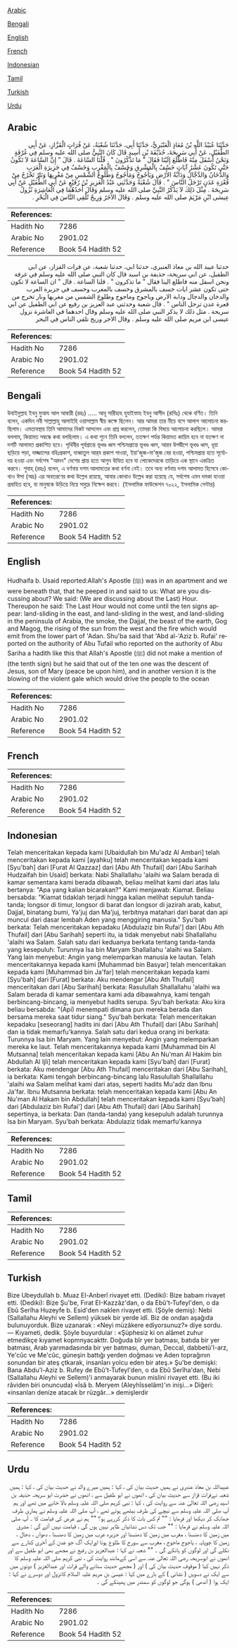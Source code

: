 [Arabic](#arabic)

[Bengali](#bengali)

[English](#english)

[French](#french)

[Indonesian](#indonesian)

[Tamil](#tamil)

[Turkish](#turkish)

[Urdu](#urdu)

## Arabic


<div dir="rtl" lang="ar" style={{fontSize:'larger',backgroundColor:'#f8f9fa',padding:20}}>
حَدَّثَنَا عُبَيْدُ اللَّهِ بْنُ مُعَاذٍ الْعَنْبَرِيُّ، حَدَّثَنَا أَبِي، حَدَّثَنَا شُعْبَةُ، عَنْ فُرَاتٍ الْقَزَّازِ، عَنْ أَبِي الطُّفَيْلِ، عَنْ أَبِي سَرِيحَةَ، حُذَيْفَةَ بْنِ أَسِيدٍ قَالَ كَانَ النَّبِيُّ صلى الله عليه وسلم فِي غُرْفَةٍ وَنَحْنُ أَسْفَلَ مِنْهُ فَاطَّلَعَ إِلَيْنَا فَقَالَ ‏"‏ مَا تَذْكُرُونَ ‏"‏ ‏.‏ قُلْنَا السَّاعَةَ ‏.‏ قَالَ ‏"‏ إِنَّ السَّاعَةَ لاَ تَكُونُ حَتَّى تَكُونَ عَشْرُ آيَاتٍ خَسْفٌ بِالْمَشْرِقِ وَخَسْفٌ بِالْمَغْرِبِ وَخَسْفٌ فِي جَزِيرَةِ الْعَرَبِ وَالدُّخَانُ وَالدَّجَّالُ وَدَابَّةُ الأَرْضِ وَيَأْجُوجُ وَمَأْجُوجُ وَطُلُوعُ الشَّمْسِ مِنْ مَغْرِبِهَا وَنَارٌ تَخْرُجُ مِنْ قُعْرَةِ عَدَنٍ تَرْحَلُ النَّاسَ ‏"‏ ‏.‏ قَالَ شُعْبَةُ وَحَدَّثَنِي عَبْدُ الْعَزِيزِ بْنُ رُفَيْعٍ عَنْ أَبِي الطُّفَيْلِ عَنْ أَبِي سَرِيحَةَ ‏.‏ مِثْلَ ذَلِكَ لاَ يَذْكُرُ النَّبِيَّ صلى الله عليه وسلم وَقَالَ أَحَدُهُمَا فِي الْعَاشِرَةِ نُزُولُ عِيسَى ابْنِ مَرْيَمَ صلى الله عليه وسلم ‏.‏ وَقَالَ الآخَرُ وَرِيحٌ تُلْقِي النَّاسَ فِي الْبَحْرِ ‏.‏
</div>
<div style={{backgroundColor:'#f8f9fa',padding:20, marginBottom: 10}}><table> <thead> <tr> <th>References:</th> <th></th> </tr> </thead> <tbody><tr><td>Hadith No</td><td>7286</td></tr><tr><td>Arabic No</td><td>2901.02</td></tr><tr><td>Reference</td><td>Book 54 Hadith 52</td></tr></tbody></table></div>


<div dir="rtl" lang="ar" style={{fontSize:'larger',backgroundColor:'#f8f9fa',padding:20}}>
حدثنا عبيد الله بن معاذ العنبري، حدثنا ابي، حدثنا شعبة، عن فرات القزاز، عن ابي الطفيل، عن ابي سريحة، حذيفة بن اسيد قال كان النبي صلى الله عليه وسلم في غرفة ونحن اسفل منه فاطلع الينا فقال " ما تذكرون " . قلنا الساعة . قال " ان الساعة لا تكون حتى تكون عشر ايات خسف بالمشرق وخسف بالمغرب وخسف في جزيرة العرب والدخان والدجال ودابة الارض وياجوج وماجوج وطلوع الشمس من مغربها ونار تخرج من قعرة عدن ترحل الناس " . قال شعبة وحدثني عبد العزيز بن رفيع عن ابي الطفيل عن ابي سريحة . مثل ذلك لا يذكر النبي صلى الله عليه وسلم وقال احدهما في العاشرة نزول عيسى ابن مريم صلى الله عليه وسلم . وقال الاخر وريح تلقي الناس في البحر
</div>
<div style={{backgroundColor:'#f8f9fa',padding:20, marginBottom: 10}}><table> <thead> <tr> <th>References:</th> <th></th> </tr> </thead> <tbody><tr><td>Hadith No</td><td>7286</td></tr><tr><td>Arabic No</td><td>2901.02</td></tr><tr><td>Reference</td><td>Book 54 Hadith 52</td></tr></tbody></table></div>

## Bengali


<div dir="ltr" lang="bn" style={{fontSize:'larger',backgroundColor:'#f8f9fa',padding:20}}>
উবাইদুল্লাহ ইবনু মুআয আল আম্বারী (রহঃ) ..... আবূ সারীহাহ হুযাইফাহ ইবনু আসীদ (রাযিঃ) থেকে বর্ণিত। তিনি বলেন, একদিন নবী সাল্লাল্লাহু আলাইহি ওয়াসাল্লাম স্বীয় কক্ষে ছিলেন। আর আমরা তার নীচে বসে আলাপ আলোচনা করছিলাম। এমতাবস্থায় তিনি আমাদের নিকট আসলেন এবং প্রশ্ন করলেন, তোমরা কি বিষয়ে আলোচনা করছিলে। আমরা বললাম, কিয়ামত সম্বন্ধে কথা বলছিলাম। এ কথা শুনে তিনি বললেন, ততক্ষণ পর্যন্ত কিয়ামত কায়িম হবে না যতক্ষণ না দশটি আলামত প্রকাশিত হবে। পৃথিবীর পূর্বপ্রান্তে ভূখণ্ড ধ্বস পশ্চিমপ্রান্তে ভূখণ্ড ধ্বস, আরব উপদ্বীপে ভূখণ্ড ধ্বস, ধূয়া ছড়িয়ে পড়া, দাজ্জালের বহিঃপ্রকাশ, দাব্বাতুল আর্‌য প্রকাশ পাওয়া, ইয়া'জুজ-মা'জুজ বের হওয়া, পশ্চিমপ্রান্ত হতে সূর্যোদয় হওয়া এবং সর্বশেষ "আদন" দেশের প্রান্ত হতে আগুন উত্থিত হবে যা লোকেদেরকে তাড়িয়ে এক স্থানে একত্রিত করবে। শুবাহ্ (রহঃ) বলেন, এ বর্ণনায় দশম আলামতের কথা বর্ণনা নেই। তবে অন্য বর্ণনায় দশম আলামত হিসেবে কোথাও ঈসা (আঃ) এর অবতরণের কথা উল্লেখ রয়েছে, আবার কোথাও উল্লেখ করা হয়েছে যে, সর্বশেষ এমন দমকা হাওয়া প্রবাহিত হবে, যা মানুষকে উড়িয়ে নিয়ে সমুদ্রে নিক্ষেপ করবে। (ইসলামিক ফাউন্ডেশন ৭০২২, ইসলামিক সেন্টার)
</div>
<div style={{backgroundColor:'#f8f9fa',padding:20, marginBottom: 10}}><table> <thead> <tr> <th>References:</th> <th></th> </tr> </thead> <tbody><tr><td>Hadith No</td><td>7286</td></tr><tr><td>Arabic No</td><td>2901.02</td></tr><tr><td>Reference</td><td>Book 54 Hadith 52</td></tr></tbody></table></div>

## English


<div dir="ltr" lang="en" style={{fontSize:'larger',backgroundColor:'#f8f9fa',padding:20}}>
Hudhaifa b. Usaid reported:Allah's Apostle (ﷺ) was in an apartment and we were beneath that, that he peeped in and said to us: What are you discussing about? We said: (We are discussing about the Last) Hour. Thereupon he said: The Last Hour would not come until the ten signs appear: land-sliding in the east, and land-sliding in the west, and land-sliding in the peninsula of Arabia, the smoke, the Dajjal, the beast of the earth, Gog and Magog, the rising of the sun from the west and the fire which would emit from the lower part of 'Adan. Shu'ba said that 'Abd al-'Aziz b. Rufai' reported on the authority of Abu Tufail who reported on the authority of Abu Sariha a hadith like this that Allah's Apostle (ﷺ) did not make a mention of (the tenth sign) but he said that out of the ten one was the descent of Jesus, son of Mary (peace be upon him), and in another version it is the blowing of the violent gale which would drive the people to the ocean
</div>
<div style={{backgroundColor:'#f8f9fa',padding:20, marginBottom: 10}}><table> <thead> <tr> <th>References:</th> <th></th> </tr> </thead> <tbody><tr><td>Hadith No</td><td>7286</td></tr><tr><td>Arabic No</td><td>2901.02</td></tr><tr><td>Reference</td><td>Book 54 Hadith 52</td></tr></tbody></table></div>

## French


<div dir="ltr" lang="fr" style={{fontSize:'larger',backgroundColor:'#f8f9fa',padding:20}}>

</div>
<div style={{backgroundColor:'#f8f9fa',padding:20, marginBottom: 10}}><table> <thead> <tr> <th>References:</th> <th></th> </tr> </thead> <tbody><tr><td>Hadith No</td><td>7286</td></tr><tr><td>Arabic No</td><td>2901.02</td></tr><tr><td>Reference</td><td>Book 54 Hadith 52</td></tr></tbody></table></div>

## Indonesian


<div dir="ltr" lang="id" style={{fontSize:'larger',backgroundColor:'#f8f9fa',padding:20}}>
Telah menceritakan kepada kami [Ubaidullah bin Mu'adz Al Ambari] telah menceritakan kepada kami [ayahku] telah menceritakan kepada kami [Syu'bah] dari [Furat Al Qazzaz] dari [Abu Ath Thufail] dari [Abu Sarihah Hudzaifah bin Usaid] berkata: Nabi Shallallahu 'alaihi wa Salam berada di kamar sementara kami berada dibawah, beliau melihat kami dari atas lalu bertanya: "Apa yang kalian bicarakan?" Kami menjawab: Kiamat. Beliau bersabda: "Kiamat tidaklah terjadi hingga kalian melihat sepuluh tanda-tanda; longsor di timur, longsor di barat dan longsor di jazirah arab, kabut, Dajjal, binatang bumi, Ya'juj dan Ma'juj, terbitnya matahari dari barat dan api muncul dari dasar lembah Aden yang menggiring manusia." Syu'bah berkata: Telah menceritakan kepadaku [Abdulaziz bin Rufai'] dari [Abu Ath Thufail] dari [Abu Sarihah] seperti itu, ia tidak menyebut nabi Shallallahu 'alaihi wa Salam. Salah satu dari keduanya berkata tentang tanda-tanda yang kesepuluh: Turunnya Isa bin Maryam Shallallahu 'alaihi wa Salam. Yang lain menyebut: Angin yang melemparkan manusia ke lautan. Telah menceritakannya kepada kami [Muhammad bin Basyar] telah menceritakan kepada kami [Muhammad bin Ja'far] telah menceritakan kepada kami [Syu'bah] dari [Furat] berkata: Aku mendengar [Abu Ath Thufail] menceritakan dari [Abu Sarihah] berkata: Rasulullah Shallallahu 'alaihi wa Salam berada di kamar sementara kami ada dibawahnya, kami tengah berbincang-bincang, ia menyebut hadits serupa. Syu'bah berkata: Aku kira beliau bersabda: "(Api) menempati dimana pun mereka berada dan bersama mereka saat tidur siang." Syu'bah berkata: Telah menceritakan kepadaku [seseorang] hadits ini dari [Abu Ath Thufail] dari [Abu Sarihah] dan ia tidak memarfu'kannya. Salah satu dari kedua orang ini berkata: Turunnya Isa bin Maryam. Yang lain menyebut: Angin yang melemparkan mereka ke laut. Telah menceritakannya kepada kami [Muhammad bin Al Mutsanna] telah menceritakan kepada kami [Abu An Nu'man Al Hakim bin Abdullah Al Ijli] telah menceritakan kepada kami [Syu'bah] dari [Furat] berkata: Aku mendengar [Abu Ath Thufail] menceritakan dari [Abu Sarihah], ia berkata: Kami tengah berbincang-bincang lalu Rasulullah Shallallahu 'alaihi wa Salam melihat kami dari atas, seperti hadits Mu'adz dan Ibnu Ja'far. Ibnu Mutsanna berkata: telah menceritakan kepada kami [Abu An Nu'man Al Hakam bin Abdullah] telah menceritakan kepada kami [Syu'bah] dari [Abdulaziz bin Rufai'] dari [Abu Ath Thufail] dari [Abu Sarihah] sepertinya, ia berkata: Dan (tanda-tanda) yang kesepuluh adalah turunnya Isa bin Maryam. Syu'bah berkata: Abdulaziz tidak memarfu'kannya
</div>
<div style={{backgroundColor:'#f8f9fa',padding:20, marginBottom: 10}}><table> <thead> <tr> <th>References:</th> <th></th> </tr> </thead> <tbody><tr><td>Hadith No</td><td>7286</td></tr><tr><td>Arabic No</td><td>2901.02</td></tr><tr><td>Reference</td><td>Book 54 Hadith 52</td></tr></tbody></table></div>

## Tamil


<div dir="ltr" lang="ta" style={{fontSize:'larger',backgroundColor:'#f8f9fa',padding:20}}>

</div>
<div style={{backgroundColor:'#f8f9fa',padding:20, marginBottom: 10}}><table> <thead> <tr> <th>References:</th> <th></th> </tr> </thead> <tbody><tr><td>Hadith No</td><td>7286</td></tr><tr><td>Arabic No</td><td>2901.02</td></tr><tr><td>Reference</td><td>Book 54 Hadith 52</td></tr></tbody></table></div>

## Turkish


<div dir="ltr" lang="tr" style={{fontSize:'larger',backgroundColor:'#f8f9fa',padding:20}}>
Bize Ubeydullah b. Muaz El-Anberî rivayet etti. (Dediki): Bize babam rivayet etti. (Dediki): Bize Şu'be, Fırat EI-Kazzâz'dan, o da Ebû't-Tufeyl'den, o da Ebû Serîha Huzeyfe b. Esid'den naklen rivayet etti. (Şöyle demiş): Nebi (Sallallahu Aleyhi ve Sellem) yüksek bir yerde idî. Biz de ondan aşağıda bulunuyorduk. Bize uzanarak : «Neyi müzâkere ediyorsunuz?» diye sordu. — Kıyameti, dedik. Şöyle buyurdular : «Şüphesiz ki on alâmet zuhur etmedikçe kıyamet kopmnyacakttr. Doğuda bîr yer batması, batıda bir yer batması, Arab yarımadasında bir yer batması, duman, Deccal, dabbetü'l-arz, Ye'cûc ve Me'cûc, güneşin battığı yerden doğması ve Aden toprağının sonundan bir ateş çtkarak, insanları yolcu eden bir ateş.» Şu'be demişki: Bana Abdu'l-Aziz b. Rufey de Ebû't-Tufeyl'den, o da Ebû Serîha'dan, Nebi (Sallallahu Aleyhi ve Sellem)'i anmayarak bunun mislini rivayet etti. (Bu iki râviden biri onuncuda) «İsâ b. Meryem (Aleyhîsselâm)'ın inişi...» Diğeri: «insanları denize atacak br rüzgâr...» demişlerdir
</div>
<div style={{backgroundColor:'#f8f9fa',padding:20, marginBottom: 10}}><table> <thead> <tr> <th>References:</th> <th></th> </tr> </thead> <tbody><tr><td>Hadith No</td><td>7286</td></tr><tr><td>Arabic No</td><td>2901.02</td></tr><tr><td>Reference</td><td>Book 54 Hadith 52</td></tr></tbody></table></div>

## Urdu


<div dir="rtl" lang="ur" style={{fontSize:'larger',backgroundColor:'#f8f9fa',padding:20}}>
عبیداللہ بن معاذ عنبری نے ہمیں حدیث بیان کی ، کہا : ہمیں میرے والد نے حدیث بیان کی ، کہا : ہمیں شعبہ نےفرات قزاز سے حدیث بیان کی ، انھوں نے ابو طفیل سے ، انھوں نے حضرت ابو سریحہ حذیفہ بن اسید رضی اللہ تعالیٰ عنہ سے روایت کی ، کہا : نبی کریم صلی اللہ علیہ وسلم بالا خانے میں تھے اور ہم آپ صلی اللہ علیہ وسلم سے نیچے کی طرف بیٹھے ہوئے تھے ، آپ صلی اللہ علیہ وسلم نے ہماری طرف جھانک کر دیکھا اور فرمایا : "" تم کس بات کا ذکر کررہے ہو؟ "" ہم نے عرض کی قیامت کا ۔ آپ صلی اللہ علیہ وسلم نے فرمایا : "" جب تک دس نشانیاں ظاہر نہیں ہوں گی ، قیامت نہیں آئے گی : مشرق میں زمین کا دھنسنا ، مغرب میں زمین کا دھنسنا اور جزیرہ عرب میں زمین کا دھنسنا ، دھواں ، دجال ، زمین کا چوپایہ ، یاجوج ماجوج ، مغرب سے سورج کا طلوع ہونا اورایک آگ جو عدن کے آخری کنارے سے نکلے گی اور لوگوں کو ہانکے گی ۔ "" شعبہ نے کہا : عبدالعزیز بن رفیع نے مجھے بھی ابو طفیل سے اور انھوں نے ابوسریحہ رضی اللہ تعالیٰ عنہ سے اسی کےمانند روایت کی ، نبی کریم صلی اللہ علیہ وسلم کا ذکر نہیں کیا ( موقوف حدیث بیان کی ) اور ( مجھے حدیث سنانے والے فرات اور عبدالعزیز ) دونوں میں سے ایک نے دسویں ( نشانی ) کے بارے میں کہا : عیسیٰ بن مریم علیہ السلام کانزول اور دوسرے نے کہا : ایک ہوا ( آندھی ) ہوگی جو لوگوں کو سمندر میں پھینکے گی ۔
</div>
<div style={{backgroundColor:'#f8f9fa',padding:20, marginBottom: 10}}><table> <thead> <tr> <th>References:</th> <th></th> </tr> </thead> <tbody><tr><td>Hadith No</td><td>7286</td></tr><tr><td>Arabic No</td><td>2901.02</td></tr><tr><td>Reference</td><td>Book 54 Hadith 52</td></tr></tbody></table></div>